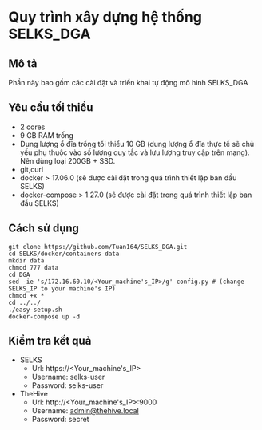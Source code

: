 # Quy trình xây dựng hệ thống SELKS_DGA
## Mô tả
Phần này bao gồm các cài đặt và triển khai tự động mô hình SELKS_DGA 

## Yêu cầu tối thiểu
- 2 cores
- 9 GB RAM trống
- Dung lượng ổ đĩa trống tối thiểu 10 GB (dung lượng ổ đĩa thực tế sẽ chủ yếu phụ thuộc vào số lượng quy tắc và lưu lượng truy cập trên mạng). Nên dùng loại 200GB + SSD.
- git,curl
- docker > 17.06.0 (sẽ được cài đặt trong quá trình thiết lập ban đầu SELKS)
- docker-compose > 1.27.0 (sẽ được cài đặt trong quá trình thiết lập ban đầu SELKS)

## Cách sử dụng
```
git clone https://github.com/Tuan164/SELKS_DGA.git
cd SELKS/docker/containers-data
mkdir data
chmod 777 data
cd DGA
sed -ie 's/172.16.60.10/<Your_machine's_IP>/g' config.py # (change SELKS_IP to your machine's IP)
chmod +x *
cd ../../
./easy-setup.sh
docker-compose up -d 
```

## Kiểm tra kết quả
- SELKS
    - Url: https://<Your_machine's_IP>
    - Username: selks-user
    - Password: selks-user
- TheHive
    - Url: http://<Your_machine's_IP>:9000
    - Username: admin@thehive.local
    - Password: secret
